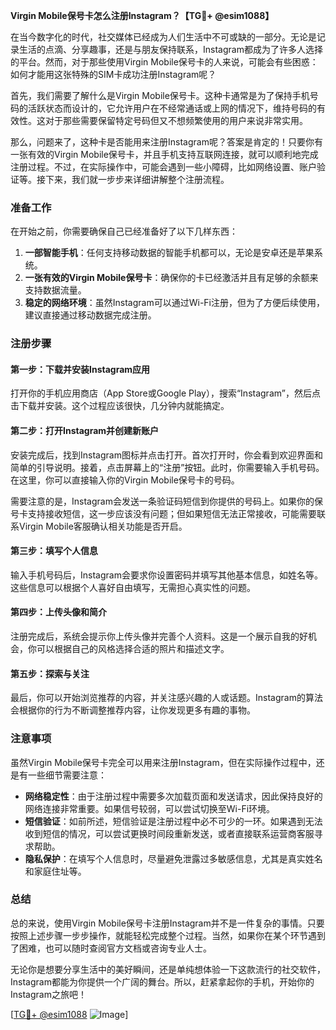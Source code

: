 **Virgin Mobile保号卡怎么注册Instagram？【TG💪+ @esim1088】**

在当今数字化的时代，社交媒体已经成为人们生活中不可或缺的一部分。无论是记录生活的点滴、分享趣事，还是与朋友保持联系，Instagram都成为了许多人选择的平台。然而，对于那些使用Virgin Mobile保号卡的人来说，可能会有些困惑：如何才能用这张特殊的SIM卡成功注册Instagram呢？

首先，我们需要了解什么是Virgin Mobile保号卡。这种卡通常是为了保持手机号码的活跃状态而设计的，它允许用户在不经常通话或上网的情况下，维持号码的有效性。这对于那些需要保留特定号码但又不想频繁使用的用户来说非常实用。

那么，问题来了，这种卡是否能用来注册Instagram呢？答案是肯定的！只要你有一张有效的Virgin Mobile保号卡，并且手机支持互联网连接，就可以顺利地完成注册过程。不过，在实际操作中，可能会遇到一些小障碍，比如网络设置、账户验证等。接下来，我们就一步步来详细讲解整个注册流程。

### 准备工作

在开始之前，你需要确保自己已经准备好了以下几样东西：

1. **一部智能手机**：任何支持移动数据的智能手机都可以，无论是安卓还是苹果系统。
2. **一张有效的Virgin Mobile保号卡**：确保你的卡已经激活并且有足够的余额来支持数据流量。
3. **稳定的网络环境**：虽然Instagram可以通过Wi-Fi注册，但为了方便后续使用，建议直接通过移动数据完成注册。

### 注册步骤

#### 第一步：下载并安装Instagram应用

打开你的手机应用商店（App Store或Google Play），搜索“Instagram”，然后点击下载并安装。这个过程应该很快，几分钟内就能搞定。

#### 第二步：打开Instagram并创建新账户

安装完成后，找到Instagram图标并点击打开。首次打开时，你会看到欢迎界面和简单的引导说明。接着，点击屏幕上的“注册”按钮。此时，你需要输入手机号码。在这里，你可以直接输入你的Virgin Mobile保号卡的号码。

需要注意的是，Instagram会发送一条验证码短信到你提供的号码上。如果你的保号卡支持接收短信，这一步应该没有问题；但如果短信无法正常接收，可能需要联系Virgin Mobile客服确认相关功能是否开启。

#### 第三步：填写个人信息

输入手机号码后，Instagram会要求你设置密码并填写其他基本信息，如姓名等。这些信息可以根据个人喜好自由填写，无需担心真实性的问题。

#### 第四步：上传头像和简介

注册完成后，系统会提示你上传头像并完善个人资料。这是一个展示自我的好机会，你可以根据自己的风格选择合适的照片和描述文字。

#### 第五步：探索与关注

最后，你可以开始浏览推荐的内容，并关注感兴趣的人或话题。Instagram的算法会根据你的行为不断调整推荐内容，让你发现更多有趣的事物。

### 注意事项

虽然Virgin Mobile保号卡完全可以用来注册Instagram，但在实际操作过程中，还是有一些细节需要注意：

- **网络稳定性**：由于注册过程中需要多次加载页面和发送请求，因此保持良好的网络连接非常重要。如果信号较弱，可以尝试切换至Wi-Fi环境。
- **短信验证**：如前所述，短信验证是注册过程中必不可少的一环。如果遇到无法收到短信的情况，可以尝试更换时间段重新发送，或者直接联系运营商客服寻求帮助。
- **隐私保护**：在填写个人信息时，尽量避免泄露过多敏感信息，尤其是真实姓名和家庭住址等。

### 总结

总的来说，使用Virgin Mobile保号卡注册Instagram并不是一件复杂的事情。只要按照上述步骤一步步操作，就能轻松完成整个过程。当然，如果你在某个环节遇到了困难，也可以随时查阅官方文档或咨询专业人士。

无论你是想要分享生活中的美好瞬间，还是单纯想体验一下这款流行的社交软件，Instagram都能为你提供一个广阔的舞台。所以，赶紧拿起你的手机，开始你的Instagram之旅吧！

[[TG💪+ @esim1088](https://t.me/s/esim1088) ![Image](https://i.postimg.cc/4NQfJmqS/Snipaste-2025-05-13-00-14-12.png)]